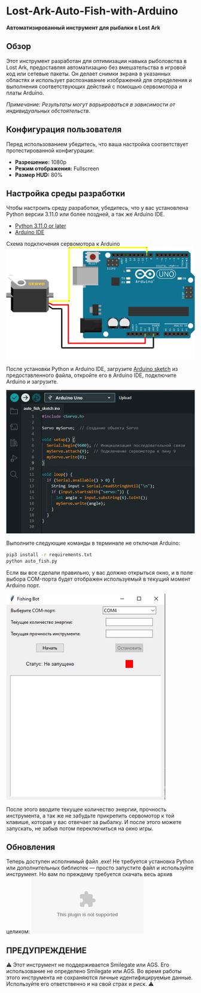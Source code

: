 # Lost-Ark-Auto-Fish-with-Arduino

**Автоматизированный инструмент для рыбалки в Lost Ark**

## Обзор

Этот инструмент разработан для оптимизации навыка рыболовства в Lost Ark, предоставляя автоматизацию без вмешательства в игровой код или сетевые пакеты. Он делает снимки экрана в указанных областях и использует распознавание изображений для определения и выполнения соответствующих действий с помощью сервомотора и платы Arduino.

*Примечание: Результаты могут варьироваться в зависимости от индивидуальных обстоятельств.*

## Конфигурация пользователя

Перед использованием убедитесь, что ваша настройка соответствует протестированной конфигурации:

- **Разрешение:** 1080p
- **Режим отображения:** Fullscreen
- **Размер HUD:** 80%

## Настройка среды разработки

Чтобы настроить среду разработки, убедитесь, что у вас установлена Python версии 3.11.0 или более поздней, а так же Arduino IDE.

- [Python 3.11.0 or later](https://www.python.org/downloads/)
- [Arduino IDE](https://www.arduino.cc/en/software)

Схема подключения сервомотора к Arduino
![servo scheme](https://github.com/Guns-lingers/Lost-Ark-Auto-Fish-with-Arduino/blob/main/ex23_servo_scheme.png)

После установки Python и Arduino IDE, загрузите [Arduino sketch](https://github.com/Guns-lingers/Lost-Ark-Auto-Fish-with-Arduino/blob/main/auto_fish_sketch/auto_fish_sketch.ino) из предоставленного файла, откройте его в Arduino IDE, подключите Arduino и загрузите.

![Upload sketch](https://github.com/Guns-lingers/Lost-Ark-Auto-Fish-with-Arduino/blob/main/Upload_sketch.jpg)

Выполните следующие команды в терминале не отключая Arduino:

```bash
pip3 install -r requirements.txt
python auto_fish.py
```

Если вы все сделали правильно, у вас должно открыться окно, и в поле выбора COM-порта будет отображен используемый в текущий момент Arduino порт.

![Auto fish UI](https://github.com/Guns-lingers/Lost-Ark-Auto-Fish-with-Arduino/blob/main/Auto_fish_UI.jpg)

После этого вводите текущее количество энергии, прочность инструмента, а так же не забудьте прикрепить сервомотор к той клавише, которая у вас отвечает за рыбалку. И после этого можете запускать, не забыв потом переключиться на окно игры.

## Обновления

Теперь доступен исполнимый файл .exe! Не требуется установка Python или дополнительных библиотек — просто запустите файл и используйте инструмент.
Но вам по преждему требуется скачать весь архив целиком: ![All project](https://github.com/Guns-lingers/Lost-Ark-Auto-Fish-with-Arduino/archive/refs/heads/main.zip)

## ПРЕДУПРЕЖДЕНИЕ

⚠️ Этот инструмент не поддерживается Smilegate или AGS. Его использование не определено Smilegate или AGS. Во время работы этого инструмента не сохраняются личные идентифицируемые данные. Используйте его ответственно и на свой страх и риск. ⚠️
